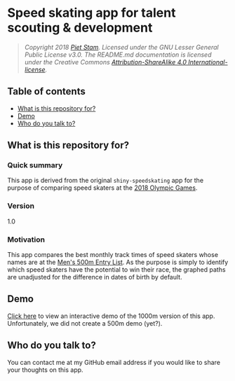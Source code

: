 # Speed skating app for talent scouting & development

> *Copyright 2018 [Piet Stam](http://www.pietstam.nl). Licensed under the GNU
> Lesser General Public License v3.0. The README.md documentation is licensed
> under the Creative Commons [Attribution-ShareAlike 4.0 International-license](http://creativecommons.org/licenses/by-sa/4.0/).*

## Table of contents

  - [What is this repository for?](#goal)
  - [Demo](#demo)
  - [Who do you talk to?](#contact)

<h2 id="goal">What is this repository for?</h2>

### Quick summary
This app is derived from the original `shiny-speedskating` app for the purpose of comparing speed skaters at the [2018 Olympic Games](https://www.olympic.org/pyeongchang-2018).

### Version
1.0

### Motivation
This app compares the best monthly track times of speed skaters whose names are at the [Men's 500m Entry List](https://www.pyeongchang2018.com/en/game-time/results/OWG2018/en/speed-skating/entries-by-event-men-s-500m.htm). As the purpose is simply to identify which speed skaters have the potential to win their race, the graphed paths are unadjusted for the difference in dates of birth by default.

<h2 id="demo">Demo</h2>

[Click here](https://pjastam.shinyapps.io/shiny-speedskating-os2018/) to view an interactive demo of the 1000m version of this app. Unfortunately, we did not create a 500m demo (yet?).

<h2 id="contact">Who do you talk to?</h2>

You can contact me at my GitHub email address if you would like to share your thoughts on this app.